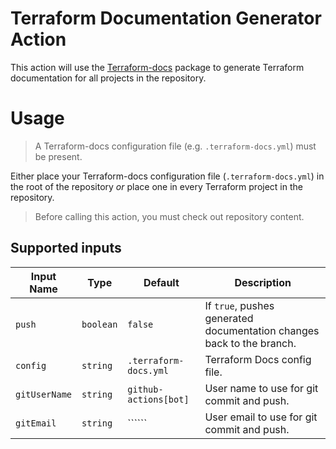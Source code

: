 # Terraform Documentation Generator Action

This action will use the [Terraform-docs](https://github.com/terraform-docs/terraform-docs/) package to generate Terraform documentation for all projects in the repository.

# Usage

> A Terraform-docs configuration file (e.g. ```.terraform-docs.yml```) must be present.

Either place your Terraform-docs configuration file (```.terraform-docs.yml```) in the root of the repository *or* place one in every Terraform project in the repository.

> Before calling this action, you must check out repository content.

## Supported inputs

| Input Name | Type | Default | Description |
| --- | --- | --- | --- |
| ```push``` | ```boolean``` | ```false``` | If ```true```, pushes generated documentation changes back to the branch. |
| ```config``` | ```string``` | ```.terraform-docs.yml``` | Terraform Docs config file. |
| ```gitUserName``` | ```string``` | ```github-actions[bot]``` | User name to use for git commit and push. |
| ```gitEmail``` | ```string``` | `````` | User email to use for git commit and push. |